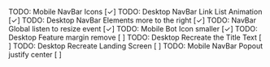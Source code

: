 TODO: Mobile NavBar Icons [✓]
TODO: Desktop NavBar Link List Animation [✓]
TODO: Desktop NavBar Elements more to the right [✓]
TODO: NavBar Global listen to resize event [✓]
TODO: Mobile Bot Icon smaller [✓]
TODO: Desktop Feature margin remove [ ]
TODO: Desktop Recreate the Title Text [ ]
TODO: Desktop Recreate Landing Screen [ ]
TODO: Mobile NavBar Popout justify center [ ]
